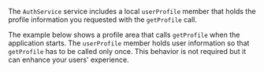 The `AuthService` service includes a local `userProfile` member that holds the profile information you requested with the `getProfile` call. 

The example below shows a profile area that calls `getProfile` when the application starts. The `userProfile` member holds user information so that `getProfile` has to be called only once. This behavior is not required but it can enhance your users' experience. 